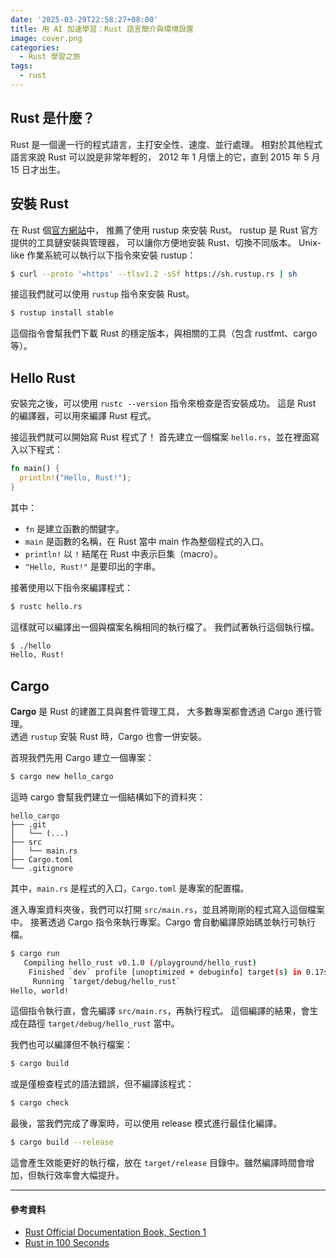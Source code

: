 ```yaml
---
date: '2025-03-29T22:58:27+08:00'
title: 用 AI 加速學習：Rust 語言簡介與環境設置
image: cover.png
categories:
  - Rust 學習之旅
tags:
  - rust
---
```


## Rust 是什麼？

Rust 是一個邊一行的程式語言，主打安全性、速度、並行處理。
相對於其他程式語言來說 Rust 可以說是非常年輕的，
2012 年 1 月懷上的它，直到 2015 年 5 月 15 日才出生。

## 安裝 Rust

在 Rust 個[官方網站](https://www.rust-lang.org/)中，
推薦了使用 rustup 來安裝 Rust。
rustup 是 Rust 官方提供的工具鏈安裝與管理器，
可以讓你方便地安裝 Rust、切換不同版本。
Unix-like 作業系統可以執行以下指令來安裝 rustup：
```bash
$ curl --proto '=https' --tlsv1.2 -sSf https://sh.rustup.rs | sh
```

接這我們就可以使用 `rustup` 指令來安裝 Rust。

```bash
$ rustup install stable
```

這個指令會幫我們下載 Rust 的穩定版本，與相關的工具（包含 rustfmt、cargo 等）。

## Hello Rust

安裝完之後，可以使用 `rustc --version` 指令來檢查是否安裝成功。
這是 Rust 的編譯器，可以用來編譯 Rust 程式。

接這我們就可以開始寫 Rust 程式了！
首先建立一個檔案 `hello.rs`，並在裡面寫入以下程式：
```rust
fn main() {
  println!("Hello, Rust!");
}
```

其中：
- `fn` 是建立函數的關鍵字。
- `main` 是函數的名稱，在 Rust 當中 main 作為整個程式的入口。
- `println!` 以 `!` 結尾在 Rust 中表示巨集（macro）。
- `"Hello, Rust!"` 是要印出的字串。

接著使用以下指令來編譯程式：
```bash
$ rustc hello.rs
```

這樣就可以編譯出一個與檔案名稱相同的執行檔了。
我們試著執行這個執行檔。
```bash
$ ./hello
Hello, Rust!
```

## Cargo

**Cargo** 是 Rust 的建置工具與套件管理工具，
大多數專案都會透過 Cargo 進行管理。  
透過 `rustup` 安裝 Rust 時，Cargo 也會一併安裝。

首現我們先用 Cargo 建立一個專案：
```bash
$ cargo new hello_cargo
```

這時 cargo 會幫我們建立一個結構如下的資料夾：
```
hello_cargo
├── .git
│   └── (...)
├── src
│   └── main.rs
├── Cargo.toml
└── .gitignore
```

其中，`main.rs` 是程式的入口，`Cargo.toml` 是專案的配置檔。

進入專案資料夾後，我們可以打開 `src/main.rs`，並且將剛剛的程式寫入這個檔案中。
接著透過 Cargo 指令來執行專案。Cargo 會自動編譯原始碼並執行可執行檔。
```bash
$ cargo run
   Compiling hello_rust v0.1.0 (/playground/hello_rust)
    Finished `dev` profile [unoptimized + debuginfo] target(s) in 0.17s
     Running `target/debug/hello_rust`
Hello, world!
```

這個指令執行直，會先編譯 `src/main.rs`，再執行程式。
這個編譯的結果，會生成在路徑 `target/debug/hello_rust` 當中。

我們也可以編譯但不執行檔案：
```bash
$ cargo build
```

或是僅檢查程式的語法錯誤，但不編譯該程式：
```bash
$ cargo check
```

最後，當我們完成了專案時，可以使用 release 模式進行最佳化編譯。  
```bash
$ cargo build --release
````
這會產生效能更好的執行檔，放在 `target/release` 目錄中。雖然編譯時間會增加，但執行效率會大幅提升。

---
<h4>參考資料</h4>

- [Rust Official Documentation Book, Section 1](https://doc.rust-lang.org/book/ch01-00-getting-started.html)
- [Rust in 100 Seconds](https://youtu.be/5C_HPTJg5ek)
